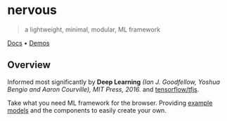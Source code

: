 # nervous
> a lightweight, minimal, modular, ML framework

[Docs](https://nervous-docs.vercel.app) • [Demos](https://nervous-demos.vercel.app)

## Overview

Informed most significantly by **Deep Learning** *(Ian J. Goodfellow, Yoshua Bengio and Aaron Courville), MIT Press, 2016.* and [tensorflow/tfjs](https://github.com/tensorflow/tfjs).

Take what you need ML framework for the browser. Providing [example models](https://nervous-demos.vercel.app) and the components
to easily create your own.
